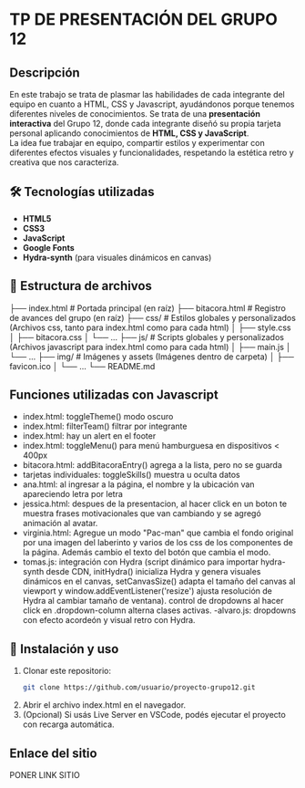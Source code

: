 # TP DE PRESENTACIÓN DEL GRUPO 12

## Descripción
En este trabajo se trata de plasmar las habilidades de cada integrante del equipo en cuanto a HTML, CSS y Javascript, ayudándonos porque tenemos diferentes niveles de conocimientos. Se trata de una **presentación interactiva** del Grupo 12, donde cada integrante diseñó su propia tarjeta personal aplicando conocimientos de **HTML, CSS y JavaScript**.  
La idea fue trabajar en equipo, compartir estilos y experimentar con diferentes efectos visuales y funcionalidades, respetando la estética retro y creativa que nos caracteriza.

## 🛠️ Tecnologías utilizadas
- **HTML5**
- **CSS3**
- **JavaScript**
- **Google Fonts**
- **Hydra-synth** (para visuales dinámicos en canvas)

## 📂 Estructura de archivos

├── index.html # Portada principal (en raíz)
├── bitacora.html # Registro de avances del grupo (en raíz)
├── css/ # Estilos globales y personalizados (Archivos css, tanto para index.html como para cada html)
│ ├── style.css 
│ ├── bitacora.css
│ └── ...
├── js/ # Scripts globales y personalizados (Archivos javascript para index.html como para cada html)
│ ├── main.js
│ └── ...
├── img/ # Imágenes y assets (Imágenes dentro de carpeta)
│ ├── favicon.ico
│ └── ...
└── README.md

## Funciones utilizadas con Javascript
- index.html: toggleTheme() modo oscuro
- index.html: filterTeam() filtrar por integrante
- index.html: hay un alert en el footer
- index.html: toggleMenu() para menú hamburguesa en dispositivos < 400px
- bitacora.html: addBitacoraEntry()  agrega a la lista, pero no se guarda
- tarjetas individuales: toggleSkills() muestra u oculta datos
- ana.html: al ingresar a la página, el nombre y la ubicación van apareciendo letra por letra
- jessica.html: despues de la presentacion, al hacer click en un boton te muestra frases motivacionales que van cambiando y se agregó animación al avatar.
- virginia.html: Agregue un modo "Pac-man" que cambia el fondo original por una imagen del laberinto y varios de los css de los componentes de la página. Además cambio el texto del botón que cambia el modo.
- tomas.js: integración con Hydra (script dinámico para importar hydra-synth desde CDN, initHydra() inicializa Hydra y genera visuales dinámicos en el canvas, setCanvasSize() adapta el tamaño del canvas al viewport y window.addEventListener('resize') ajusta resolución de Hydra al cambiar tamaño de ventana). control de dropdowns al hacer click en .dropdown-column alterna clases activas.
-alvaro.js: dropdowns con efecto acordeón y visual retro con Hydra. 

## 🚀 Instalación y uso
1. Clonar este repositorio:
   ```bash
   git clone https://github.com/usuario/proyecto-grupo12.git
2. Abrir el archivo index.html en el navegador.
3. (Opcional) Si usás Live Server en VSCode, podés ejecutar el proyecto con recarga automática.

## Enlace del sitio
PONER LINK SITIO
